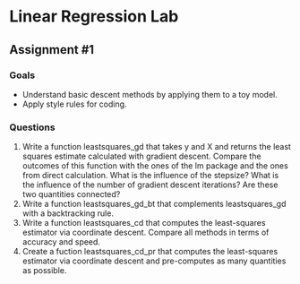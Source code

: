 # Linear Regression Lab

## Assignment #1

### Goals
- Understand basic descent methods by applying them to a toy model.
- Apply style rules for coding.

### Questions
1. Write a function leastsquares_gd that takes y and X and returns the least squares estimate calculated with gradient descent. Compare the outcomes of this function with the ones of the lm package and the ones from direct calculation. What is the influence of the stepsize? What is the influence of the number of gradient descent iterations? Are these two quantities connected?
2. Write a function leastsquares_gd_bt that complements leastsquares_gd with a backtracking rule.
3. Write a function leastsquares_cd that computes the least-squares estimator via coordinate descent. Compare all methods in terms of accuracy and speed.
4. Create a fuction leastsquares_cd_pr that computes the least-squares estimator via coordinate descent and pre-computes as many quantities as possible. 

